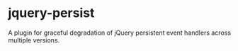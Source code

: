 jquery-persist
==============

A plugin for graceful degradation of jQuery persistent event handlers across multiple versions.